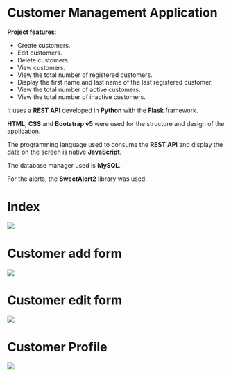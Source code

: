 # Customer Management Application

**Project features**:

- Create customers.
- Edit customers.
- Delete customers.
- View customers.
- View the total number of registered customers.
- Display the first name and last name of the last registered customer.
- View the total number of active customers.
- View the total number of inactive customers.

It uses a **REST API** developed in **Python** with the **Flask** framework.

**HTML**, **CSS** and **Bootstrap v5** were used for the structure and design of the application.

The programming language used to consume the **REST API** and display the data on the screen is native **JavaScript**.

The database manager used is **MySQL**.

For the alerts, the **SweetAlert2** library was used.

# Index

![](https://i.imgur.com/O8yfCFl.png)

# Customer add form

![](https://i.imgur.com/DsiwUb0.png)

# Customer edit form

![](https://i.imgur.com/COru1yE.png)

# Customer Profile

![](https://i.imgur.com/x4TG4Ze.png)

